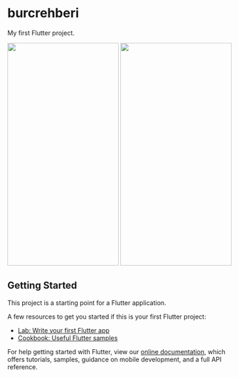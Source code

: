 # burcrehberi

My first Flutter project.

<img src="https://i.hizliresim.com/dgq5iix.png" width="250" height="500">
<img src="https://i.hizliresim.com/bpdd71j.png" width="250" height="500">

## Getting Started

This project is a starting point for a Flutter application.

A few resources to get you started if this is your first Flutter project:

- [Lab: Write your first Flutter app](https://flutter.dev/docs/get-started/codelab)
- [Cookbook: Useful Flutter samples](https://flutter.dev/docs/cookbook)

For help getting started with Flutter, view our
[online documentation](https://flutter.dev/docs), which offers tutorials,
samples, guidance on mobile development, and a full API reference.
